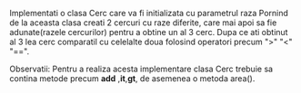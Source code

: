 Implementati o clasa Cerc care va fi initializata cu parametrul raza
Pornind de la aceasta clasa creati 2 cercuri cu raze diferite, care mai apoi sa fie adunate(razele cercurilor) pentru a obtine un al 3 cerc.
Dupa ce ati obtinut al 3 lea cerc comparatil cu celelalte doua folosind operatori precum ">" "<" "==".

Observatii: Pentru a realiza acesta implementare clasa Cerc trebuie sa contina metode precum __add__ ,__it__,__gt__, de asemenea o metoda area().